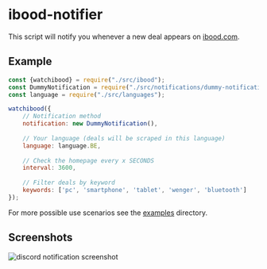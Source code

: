 # ibood-notifier
This script will notify you whenever a new deal appears on [ibood.com](https://wwww.ibood.com/).

## Example
```js
const {watchibood} = require("./src/ibood");
const DummyNotification = require("./src/notifications/dummy-notification");
const language = require("./src/languages");

watchibood({
    // Notification method
    notification: new DummyNotification(),
    
    // Your language (deals will be scraped in this language)
    language: language.BE,
    
    // Check the homepage every x SECONDS
    interval: 3600,
    
    // Filter deals by keyword
    keywords: ['pc', 'smartphone', 'tablet', 'wenger', 'bluetooth'] 
});
``` 
For more possible use scenarios see the [examples]() directory.

## Screenshots
![discord notification screenshot](https://i.imgur.com/cXdoezX.png)

